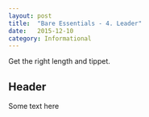 ```yaml
---
layout: post
title:  "Bare Essentials - 4. Leader"
date:   2015-12-10
category: Informational
---
```


Get the right length and tippet.

## Header

Some text here